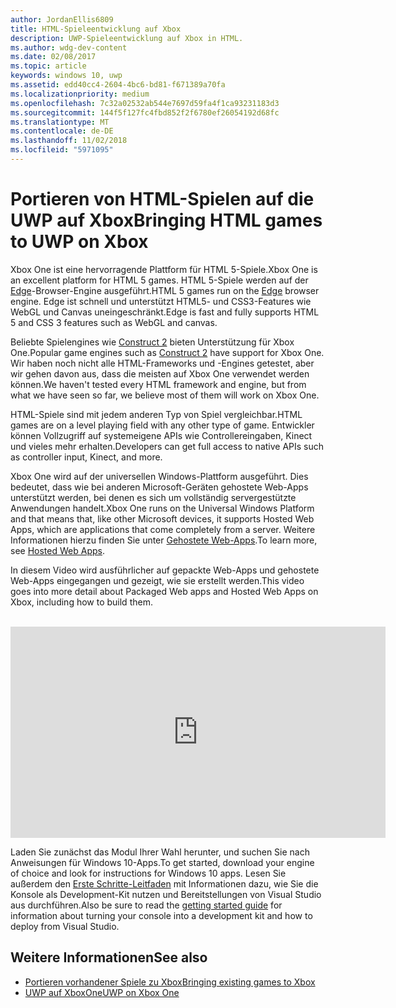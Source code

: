 ```yaml
---
author: JordanEllis6809
title: HTML-Spieleentwicklung auf Xbox
description: UWP-Spieleentwicklung auf Xbox in HTML.
ms.author: wdg-dev-content
ms.date: 02/08/2017
ms.topic: article
keywords: windows 10, uwp
ms.assetid: edd40cc4-2604-4bc6-bd81-f671389a70fa
ms.localizationpriority: medium
ms.openlocfilehash: 7c32a02532ab544e7697d59fa4f1ca93231183d3
ms.sourcegitcommit: 144f5f127fc4fbd852f2f6780ef26054192d68fc
ms.translationtype: MT
ms.contentlocale: de-DE
ms.lasthandoff: 11/02/2018
ms.locfileid: "5971095"
---
```

# <a name="bringing-html-games-to-uwp-on-xbox"></a><span data-ttu-id="a2a9a-104">Portieren von HTML-Spielen auf die UWP auf Xbox</span><span class="sxs-lookup"><span data-stu-id="a2a9a-104">Bringing HTML games to UWP on Xbox</span></span>
<span data-ttu-id="a2a9a-105">Xbox One ist eine hervorragende Plattform für HTML 5-Spiele.</span><span class="sxs-lookup"><span data-stu-id="a2a9a-105">Xbox One is an excellent platform for HTML 5 games.</span></span> <span data-ttu-id="a2a9a-106">HTML 5-Spiele werden auf der [Edge](https://developer.microsoft.com/microsoft-edge/)-Browser-Engine ausgeführt.</span><span class="sxs-lookup"><span data-stu-id="a2a9a-106">HTML 5 games run on the [Edge](https://developer.microsoft.com/microsoft-edge/) browser engine.</span></span> <span data-ttu-id="a2a9a-107">Edge ist schnell und unterstützt HTML5- und CSS3-Features wie WebGL und Canvas uneingeschränkt.</span><span class="sxs-lookup"><span data-stu-id="a2a9a-107">Edge is fast and fully supports HTML 5 and CSS 3 features such as WebGL and canvas.</span></span>

<span data-ttu-id="a2a9a-108">Beliebte Spielengines wie [Construct 2](https://www.scirra.com/blog/176/announcing-xbox-one-export-beta) bieten Unterstützung für Xbox One.</span><span class="sxs-lookup"><span data-stu-id="a2a9a-108">Popular game engines such as [Construct 2](https://www.scirra.com/blog/176/announcing-xbox-one-export-beta) have support for Xbox One.</span></span> <span data-ttu-id="a2a9a-109">Wir haben noch nicht alle HTML-Frameworks und -Engines getestet, aber wir gehen davon aus, dass die meisten auf Xbox One verwendet werden können.</span><span class="sxs-lookup"><span data-stu-id="a2a9a-109">We haven't tested every HTML framework and engine, but from what we have seen so far, we believe most of them will work on Xbox One.</span></span>

<span data-ttu-id="a2a9a-110">HTML-Spiele sind mit jedem anderen Typ von Spiel vergleichbar.</span><span class="sxs-lookup"><span data-stu-id="a2a9a-110">HTML games are on a level playing field with any other type of game.</span></span> <span data-ttu-id="a2a9a-111">Entwickler können Vollzugriff auf systemeigene APIs wie Controllereingaben, Kinect und vieles mehr erhalten.</span><span class="sxs-lookup"><span data-stu-id="a2a9a-111">Developers can get full access to native APIs such as controller input, Kinect, and more.</span></span>

<span data-ttu-id="a2a9a-112">Xbox One wird auf der universellen Windows-Plattform ausgeführt. Dies bedeutet, dass wie bei anderen Microsoft-Geräten gehostete Web-Apps unterstützt werden, bei denen es sich um vollständig servergestützte Anwendungen handelt.</span><span class="sxs-lookup"><span data-stu-id="a2a9a-112">Xbox One runs on the Universal Windows Platform and that means that, like other Microsoft devices, it supports Hosted Web Apps, which are applications that come completely from a server.</span></span> <span data-ttu-id="a2a9a-113">Weitere Informationen hierzu finden Sie unter [Gehostete Web-Apps](http://microsoftedge.github.io/WebAppsDocs/en-US/win10/HWA.htm).</span><span class="sxs-lookup"><span data-stu-id="a2a9a-113">To learn more, see [Hosted Web Apps](http://microsoftedge.github.io/WebAppsDocs/en-US/win10/HWA.htm).</span></span>


<span data-ttu-id="a2a9a-114">In diesem Video wird ausführlicher auf gepackte Web-Apps und gehostete Web-Apps eingegangen und gezeigt, wie sie erstellt werden.</span><span class="sxs-lookup"><span data-stu-id="a2a9a-114">This video goes into more detail about Packaged Web apps and Hosted Web Apps on Xbox, including how to build them.</span></span>
</br>
</br>
<iframe src="https://channel9.msdn.com/Events/Xbox/App-Dev-on-Xbox/Web-Apps-on-Xbox/player#time=04m21s:paused" width="600" height="338" height="658.1199951171875" allowFullScreen frameBorder="0"></iframe>


<span data-ttu-id="a2a9a-115">Laden Sie zunächst das Modul Ihrer Wahl herunter, und suchen Sie nach Anweisungen für Windows 10-Apps.</span><span class="sxs-lookup"><span data-stu-id="a2a9a-115">To get started, download your engine of choice and look for instructions for Windows 10 apps.</span></span> <span data-ttu-id="a2a9a-116">Lesen Sie außerdem den [Erste Schritte-Leitfaden](getting-started.md) mit Informationen dazu, wie Sie die Konsole als Development-Kit nutzen und Bereitstellungen von Visual Studio aus durchführen.</span><span class="sxs-lookup"><span data-stu-id="a2a9a-116">Also be sure to read the [getting started guide](getting-started.md) for information about turning your console into a development kit and how to deploy from Visual Studio.</span></span>

## <a name="see-also"></a><span data-ttu-id="a2a9a-117">Weitere Informationen</span><span class="sxs-lookup"><span data-stu-id="a2a9a-117">See also</span></span>
- [<span data-ttu-id="a2a9a-118">Portieren vorhandener Spiele zu Xbox</span><span class="sxs-lookup"><span data-stu-id="a2a9a-118">Bringing existing games to Xbox</span></span>](development-lanes-landing.md)
- [<span data-ttu-id="a2a9a-119">UWP auf XboxOne</span><span class="sxs-lookup"><span data-stu-id="a2a9a-119">UWP on Xbox One</span></span>](index.md)

